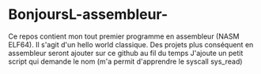 # BonjoursL-assembleur-
Ce repos contient mon tout premier programme en assembleur (NASM ELF64). Il s'agit d'un hello world classique. Des projets plus conséquent en assembleur seront ajouter sur ce github au fil du temps
J'ajoute un petit script qui demande le nom (m'a permit d'apprendre le syscall sys_read)
